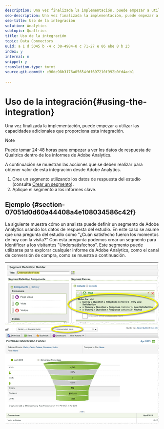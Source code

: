 ```yaml
---
description: Una vez finalizada la implementación, puede empezar a utilizar las capacidades adicionales que proporciona esta integración.
seo-description: Una vez finalizada la implementación, puede empezar a utilizar las capacidades adicionales que proporciona esta integración.
seo-title: Uso de la integración
solution: Analytics
subtopic: Qualtrics
title: Uso de la integración
topic: Data Connectors
uuid: a 1 d 5045 b -4 c 38-4984-8 c 71-27 e 86 ebe 8 b 23
index: y
internal: n
snippet: y
translation-type: tm+mt
source-git-commit: e96de98b3176a05654fdf697210f992b0fd4adb1

---
```



# Uso de la integración{#using-the-integration}

Una vez finalizada la implementación, puede empezar a utilizar las capacidades adicionales que proporciona esta integración.

>[!NOTE]
>
>Puede tomar 24-48 horas para empezar a ver los datos de respuesta de Qualtrics dentro de los informes de Adobe Analytics.

A continuación se muestran las acciones que se deben realizar para obtener valor de esta integración desde Adobe Analytics.

1. Cree un segmento utilizando los datos de respuesta del estudio (consulte [Crear un segmento](http://microsite.omniture.com/t2/help/en_US/sc/user/index.html?f=t_segment.html)).
1. Aplique el segmento a los informes clave.

## Ejemplo {#section-07051d0d60a44408a4e108034586c42f}

La siguiente muestra cómo un analista puede definir un segmento de Adobe Analytics usando los datos de respuesta del estudio. En este caso se asume que una pregunta del estudio como "¿Cuán satisfecho fueron los momentos de hoy con la visita?" Con esta pregunta podemos crear un segmento para identificar a los visitantes "Undersatisfechos". Este segmento puede utilizarse para explorar cualquier informe de Adobe Analytics, como el canal de conversión de compra, como se muestra a continuación.

![](assets/using-1.png) ![](assets/using-2.png)

